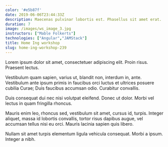 ```yaml
---
color: '#e5b87f'
date: 2019-06-06T23:44:33Z
description: Maecenas pulvinar lobortis est. Phasellus sit amet erat.
duration: 7
image: /images/ws_image_3.jpg
instructors: ["Mable Folkerts"]
technologies: ["Angular","JAMStack"]
title: Home Ing workshop
slug: home-ing-workshop-239
---
```

Lorem ipsum dolor sit amet, consectetuer adipiscing elit. Proin risus. Praesent lectus.

Vestibulum quam sapien, varius ut, blandit non, interdum in, ante. Vestibulum ante ipsum primis in faucibus orci luctus et ultrices posuere cubilia Curae; Duis faucibus accumsan odio. Curabitur convallis.

Duis consequat dui nec nisi volutpat eleifend. Donec ut dolor. Morbi vel lectus in quam fringilla rhoncus.

Mauris enim leo, rhoncus sed, vestibulum sit amet, cursus id, turpis. Integer aliquet, massa id lobortis convallis, tortor risus dapibus augue, vel accumsan tellus nisi eu orci. Mauris lacinia sapien quis libero.

Nullam sit amet turpis elementum ligula vehicula consequat. Morbi a ipsum. Integer a nibh.
